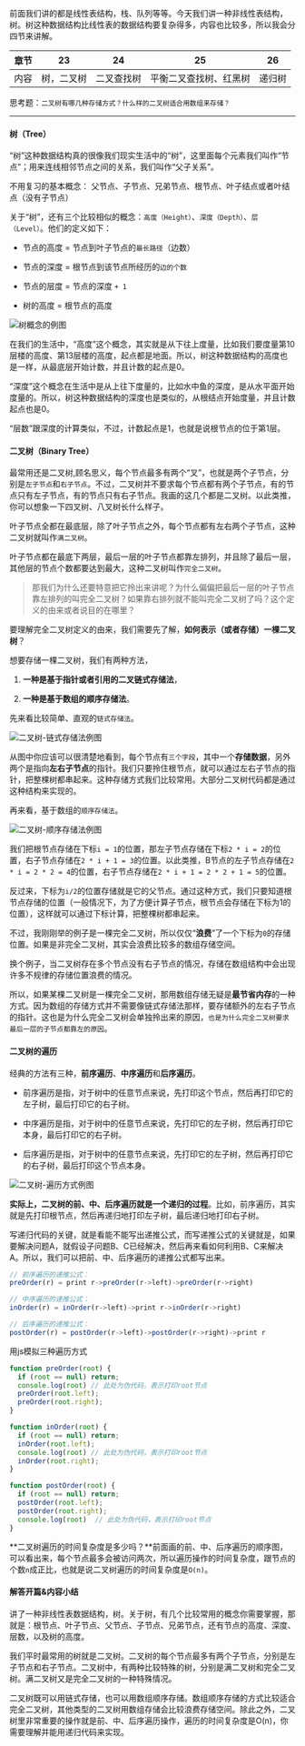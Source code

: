 前面我们讲的都是线性表结构，栈、队列等等。今天我们讲一种非线性表结构，树。树这种数据结构比线性表的数据结构要复杂得多，内容也比较多，所以我会分四节来讲解。

| 章节  |    23   |   24    |   25  |   26  |
| -  |    -   |   -    |   -  |   -  |
| 内容  |    树，二叉树   |   二叉查找树    |   平衡二叉查找树、红黑树  |   递归树  |


思考题：`二叉树有哪几种存储方式？什么样的二叉树适合用数组来存储？`

-----

#### 树（Tree）

“树”这种数据结构真的很像我们现实生活中的“树”，这里面每个元素我们叫作“节点”；用来连线相邻节点之间的关系，我们叫作“父子关系”。

不用复习的基本概念： 父节点、子节点、兄弟节点、根节点、叶子结点或者叶结点（没有子节点）

关于“树”，还有三个比较相似的概念：`高度（Height）`、`深度（Depth）`、`层（Level）`。他们的定义如下：

- 节点的高度 = 节点到叶子节点的`最长路径`（边数）

- 节点的深度 = 根节点到该节点所经历的`边的个数`

- 节点的层度 = 节点的深度 `+ 1` 

- 树的高度 = 根节点的高度

![树概念的例图](./Imgs/23_1.png)


在我们的生活中，“高度”这个概念，其实就是从下往上度量，比如我们要度量第10层楼的高度、第13层楼的高度，起点都是地面。所以，树这种数据结构的高度也是一样，从最底层开始计数，并且计数的起点是0。

“深度”这个概念在生活中是从上往下度量的，比如水中鱼的深度，是从水平面开始度量的。所以，树这种数据结构的深度也是类似的，从根结点开始度量，并且计数起点也是0。

“层数”跟深度的计算类似，不过，计数起点是1，也就是说根节点的位于第1层。


#### 二叉树（Binary Tree）

最常用还是二叉树,顾名思义，每个节点最多有两个“叉”，也就是两个子节点，分别是`左子节点`和`右子节点`。不过，二叉树并不要求每个节点都有两个子节点，有的节点只有左子节点，有的节点只有右子节点。我画的这几个都是二叉树。以此类推，你可以想象一下四叉树、八叉树长什么样子。

叶子节点全都在最底层，除了叶子节点之外，每个节点都有左右两个子节点，这种二叉树就叫作`满二叉树`。

叶子节点都在最底下两层，最后一层的叶子节点都靠左排列，并且除了最后一层，其他层的节点个数都要达到最大，这种二叉树叫作`完全二叉树`。

> 那我们为什么还要特意把它拎出来讲呢？为什么偏偏把最后一层的叶子节点靠左排列的叫完全二叉树？如果靠右排列就不能叫完全二叉树了吗？这个定义的由来或者说目的在哪里？


要理解完全二叉树定义的由来，我们需要先了解，**如何表示（或者存储）一棵二叉树**？

想要存储一棵二叉树，我们有两种方法，

1. **一种是基于指针或者引用的二叉链式存储法**，

2. **一种是基于数组的顺序存储法**。


先来看比较简单、直观的`链式存储法`。

![二叉树-链式存储法例图](./Imgs/23_2.png)

从图中你应该可以很清楚地看到，每个节点有`三个字段`，其中一个**存储数据**，另外两个是指向**左右子节点**的指针。我们只要拎住根节点，就可以通过左右子节点的指针，把整棵树都串起来。这种存储方式我们比较常用。大部分二叉树代码都是通过这种结构来实现的。

再来看，基于数组的`顺序存储法`。

![二叉树-顺序存储法例图](./Imgs/23_3.png)

我们把根节点存储在下标`i = 1`的位置，那左子节点存储在下标`2 * i = 2`的位置，右子节点存储在`2 * i + 1 = 3`的位置。以此类推，B节点的左子节点存储在`2 * i = 2 * 2 = 4`的位置，右子节点存储在`2 * i + 1 = 2 * 2 + 1 = 5`的位置。

反过来，下标为`i/2`的位置存储就是它的父节点。通过这种方式，我们只要知道根节点存储的位置（一般情况下，为了方便计算子节点，根节点会存储在下标为1的位置），这样就可以通过下标计算，把整棵树都串起来。

不过，我刚刚举的例子是一棵完全二叉树，所以仅仅“**浪费**”了一个下标为`0`的存储位置。如果是非完全二叉树，其实会浪费比较多的数组存储空间。

换个例子，当二叉树存在多个节点没有右子节点的情况，存储在数组结构中会出现许多不规律的存储位置浪费的情况。

所以，如果某棵二叉树是一棵完全二叉树，那用数组存储无疑是**最节省内存**的一种方式。因为数组的存储方式并不需要像链式存储法那样，要存储额外的左右子节点的指针。这也是为什么完全二叉树会单独拎出来的原因，`也是为什么完全二叉树要求最后一层的子节点都靠左的原因`。


#### 二叉树的遍历

经典的方法有三种，**前序遍历**、**中序遍历**和**后序遍历**。

- 前序遍历是指，对于树中的任意节点来说，先打印这个节点，然后再打印它的左子树，最后打印它的右子树。

- 中序遍历是指，对于树中的任意节点来说，先打印它的左子树，然后再打印它本身，最后打印它的右子树。

- 后序遍历是指，对于树中的任意节点来说，先打印它的左子树，然后再打印它的右子树，最后打印这个节点本身。


![二叉树-遍历方式例图](./Imgs/23_4.png)


**实际上，二叉树的前、中、后序遍历就是一个递归的过程**。比如，前序遍历，其实就是先打印根节点，然后再递归地打印左子树，最后递归地打印右子树。

写递归代码的关键，就是看能不能写出递推公式，而写递推公式的关键就是，如果要解决问题A，就假设子问题B、C已经解决，然后再来看如何利用B、C来解决A。所以，我们可以把前、中、后序遍历的递推公式都写出来。


~~~ javascript
// 前序遍历的递推公式：
preOrder(r) = print r->preOrder(r->left)->preOrder(r->right)

// 中序遍历的递推公式：
inOrder(r) = inOrder(r->left)->print r->inOrder(r->right)

// 后序遍历的递推公式：
postOrder(r) = postOrder(r->left)->postOrder(r->right)->print r

~~~

用js模拟三种遍历方式
~~~ javascript
function preOrder(root) {
  if (root == null) return;
  console.log(root) // 此处为伪代码，表示打印root节点
  preOrder(root.left);
  preOrder(root.right);
}

function inOrder(root) {
  if (root == null) return;
  inOrder(root.left);
  console.log(root) // 此处为伪代码，表示打印root节点
  inOrder(root.right);
}

function postOrder(root) {
  if (root == null) return;
  postOrder(root.left);
  postOrder(root.right);
  console.log(root)  // 此处为伪代码，表示打印root节点
}
~~~

**二叉树遍历的时间复杂度是多少吗？**前面画的前、中、后序遍历的顺序图，可以看出来，每个节点最多会被访问两次，所以遍历操作的时间复杂度，跟节点的个数`n`成正比，也就是说二叉树遍历的时间复杂度是`O(n)`。


#### 解答开篇&内容小结

讲了一种非线性表数据结构，树。关于树，有几个比较常用的概念你需要掌握，那就是：根节点、叶子节点、父节点、子节点、兄弟节点，还有节点的高度、深度、层数，以及树的高度。

我们平时最常用的树就是二叉树。二叉树的每个节点最多有两个子节点，分别是左子节点和右子节点。二叉树中，有两种比较特殊的树，分别是满二叉树和完全二叉树。满二叉树又是完全二叉树的一种特殊情况。

二叉树既可以用链式存储，也可以用数组顺序存储。数组顺序存储的方式比较适合完全二叉树，其他类型的二叉树用数组存储会比较浪费存储空间。除此之外，二叉树里非常重要的操作就是前、中、后序遍历操作，遍历的时间复杂度是O(n)，你需要理解并能用递归代码来实现。


















